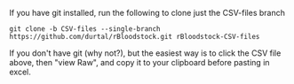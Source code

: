 If you have git installed, run the following to clone just the CSV-files branch

`git clone -b CSV-files --single-branch https://github.com/durtal/rBloodstock.git rBloodstock-CSV-files`

If you don't have git (why not?), but the easiest way is to click the CSV file above, then "view Raw", and copy it to your clipboard before pasting in excel.
